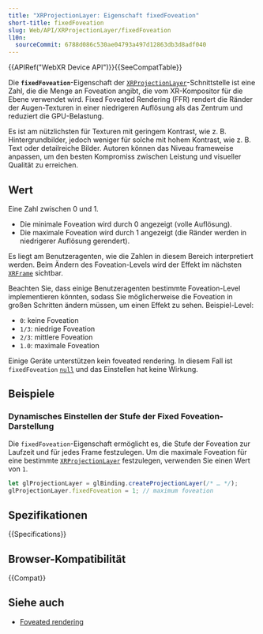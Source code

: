 ```yaml
---
title: "XRProjectionLayer: Eigenschaft fixedFoveation"
short-title: fixedFoveation
slug: Web/API/XRProjectionLayer/fixedFoveation
l10n:
  sourceCommit: 6788d086c530ae04793a497d12863db3d8adf040
---
```


{{APIRef("WebXR Device API")}}{{SeeCompatTable}}

Die **`fixedFoveation`**-Eigenschaft der [`XRProjectionLayer`](/de/docs/Web/API/XRProjectionLayer)-Schnittstelle ist eine Zahl, die die Menge an Foveation angibt, die vom XR-Kompositor für die Ebene verwendet wird. Fixed Foveated Rendering (FFR) rendert die Ränder der Augen-Texturen in einer niedrigeren Auflösung als das Zentrum und reduziert die GPU-Belastung.

Es ist am nützlichsten für Texturen mit geringem Kontrast, wie z. B. Hintergrundbilder, jedoch weniger für solche mit hohem Kontrast, wie z. B. Text oder detailreiche Bilder. Autoren können das Niveau frameweise anpassen, um den besten Kompromiss zwischen Leistung und visueller Qualität zu erreichen.

## Wert

Eine Zahl zwischen 0 und 1.

- Die minimale Foveation wird durch 0 angezeigt (volle Auflösung).
- Die maximale Foveation wird durch 1 angezeigt (die Ränder werden in niedrigerer Auflösung gerendert).

Es liegt am Benutzeragenten, wie die Zahlen in diesem Bereich interpretiert werden. Beim Ändern des Foveation-Levels wird der Effekt im nächsten [`XRFrame`](/de/docs/Web/API/XRFrame) sichtbar.

Beachten Sie, dass einige Benutzeragenten bestimmte Foveation-Level implementieren könnten, sodass Sie möglicherweise die Foveation in großen Schritten ändern müssen, um einen Effekt zu sehen. Beispiel-Level:

- `0`: keine Foveation
- `1/3`: niedrige Foveation
- `2/3`: mittlere Foveation
- `1.0`: maximale Foveation

Einige Geräte unterstützen kein foveated rendering. In diesem Fall ist `fixedFoveation` [`null`](/de/docs/Web/JavaScript/Reference/Operators/null) und das Einstellen hat keine Wirkung.

## Beispiele

### Dynamisches Einstellen der Stufe der Fixed Foveation-Darstellung

Die `fixedFoveation`-Eigenschaft ermöglicht es, die Stufe der Foveation zur Laufzeit und für jedes Frame festzulegen. Um die maximale Foveation für eine bestimmte [`XRProjectionLayer`](/de/docs/Web/API/XRProjectionLayer) festzulegen, verwenden Sie einen Wert von `1`.

```js
let glProjectionLayer = glBinding.createProjectionLayer(/* … */);
glProjectionLayer.fixedFoveation = 1; // maximum foveation
```

## Spezifikationen

{{Specifications}}

## Browser-Kompatibilität

{{Compat}}

## Siehe auch

- [Foveated rendering](https://en.wikipedia.org/wiki/Foveated_rendering)
